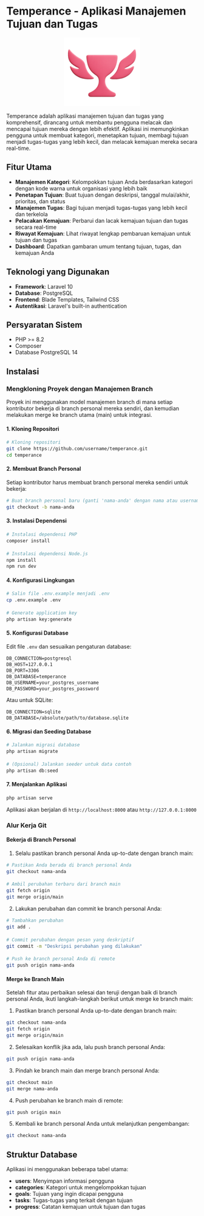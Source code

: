 # Temperance - Aplikasi Manajemen Tujuan dan Tugas

<p align="center">
  <img src="public/readme-logo.png" alt="Logo Temperance" width="200"/>
</p>

Temperance adalah aplikasi manajemen tujuan dan tugas yang komprehensif, dirancang untuk membantu pengguna melacak dan mencapai tujuan mereka dengan lebih efektif. Aplikasi ini memungkinkan pengguna untuk membuat kategori, menetapkan tujuan, membagi tujuan menjadi tugas-tugas yang lebih kecil, dan melacak kemajuan mereka secara real-time.

## Fitur Utama

- **Manajemen Kategori**: Kelompokkan tujuan Anda berdasarkan kategori dengan kode warna untuk organisasi yang lebih baik
- **Penetapan Tujuan**: Buat tujuan dengan deskripsi, tanggal mulai/akhir, prioritas, dan status
- **Manajemen Tugas**: Bagi tujuan menjadi tugas-tugas yang lebih kecil dan terkelola
- **Pelacakan Kemajuan**: Perbarui dan lacak kemajuan tujuan dan tugas secara real-time
- **Riwayat Kemajuan**: Lihat riwayat lengkap pembaruan kemajuan untuk tujuan dan tugas
- **Dashboard**: Dapatkan gambaran umum tentang tujuan, tugas, dan kemajuan Anda

## Teknologi yang Digunakan

- **Framework**: Laravel 10
- **Database**: PostgreSQL
- **Frontend**: Blade Templates, Tailwind CSS
- **Autentikasi**: Laravel's built-in authentication

## Persyaratan Sistem

- PHP >= 8.2
- Composer
- Database PostgreSQL 14

## Instalasi

### Mengkloning Proyek dengan Manajemen Branch

Proyek ini menggunakan model manajemen branch di mana setiap kontributor bekerja di branch personal mereka sendiri, dan kemudian melakukan merge ke branch utama (main) untuk integrasi.

#### 1. Kloning Repositori

```bash
# Kloning repositori
git clone https://github.com/username/temperance.git
cd temperance
```

#### 2. Membuat Branch Personal

Setiap kontributor harus membuat branch personal mereka sendiri untuk bekerja:

```bash
# Buat branch personal baru (ganti 'nama-anda' dengan nama atau username Anda)
git checkout -b nama-anda
```

#### 3. Instalasi Dependensi

```bash
# Instalasi dependensi PHP
composer install

# Instalasi dependensi Node.js
npm install
npm run dev
```

#### 4. Konfigurasi Lingkungan

```bash
# Salin file .env.example menjadi .env
cp .env.example .env

# Generate application key
php artisan key:generate
```

#### 5. Konfigurasi Database

Edit file `.env` dan sesuaikan pengaturan database:

```
DB_CONNECTION=postgresql
DB_HOST=127.0.0.1
DB_PORT=3306
DB_DATABASE=temperance
DB_USERNAME=your_postgres_username
DB_PASSWORD=your_postgres_password
```

Atau untuk SQLite:

```
DB_CONNECTION=sqlite
DB_DATABASE=/absolute/path/to/database.sqlite
```

#### 6. Migrasi dan Seeding Database

```bash
# Jalankan migrasi database
php artisan migrate

# (Opsional) Jalankan seeder untuk data contoh
php artisan db:seed
```

#### 7. Menjalankan Aplikasi

```bash
php artisan serve
```

Aplikasi akan berjalan di `http://localhost:8000` atau `http://127.0.0.1:8000`

### Alur Kerja Git

#### Bekerja di Branch Personal

1. Selalu pastikan branch personal Anda up-to-date dengan branch main:

```bash
# Pastikan Anda berada di branch personal Anda
git checkout nama-anda

# Ambil perubahan terbaru dari branch main
git fetch origin
git merge origin/main
```

2. Lakukan perubahan dan commit ke branch personal Anda:

```bash
# Tambahkan perubahan
git add .

# Commit perubahan dengan pesan yang deskriptif
git commit -m "Deskripsi perubahan yang dilakukan"

# Push ke branch personal Anda di remote
git push origin nama-anda
```

#### Merge ke Branch Main

Setelah fitur atau perbaikan selesai dan teruji dengan baik di branch personal Anda, ikuti langkah-langkah berikut untuk merge ke branch main:

1. Pastikan branch personal Anda up-to-date dengan branch main:

```bash
git checkout nama-anda
git fetch origin
git merge origin/main
```

2. Selesaikan konflik jika ada, lalu push branch personal Anda:

```bash
git push origin nama-anda
```

3. Pindah ke branch main dan merge branch personal Anda:

```bash
git checkout main
git merge nama-anda
```

4. Push perubahan ke branch main di remote:

```bash
git push origin main
```

5. Kembali ke branch personal Anda untuk melanjutkan pengembangan:

```bash
git checkout nama-anda
```

## Struktur Database

Aplikasi ini menggunakan beberapa tabel utama:

- **users**: Menyimpan informasi pengguna
- **categories**: Kategori untuk mengelompokkan tujuan
- **goals**: Tujuan yang ingin dicapai pengguna
- **tasks**: Tugas-tugas yang terkait dengan tujuan
- **progress**: Catatan kemajuan untuk tujuan dan tugas

